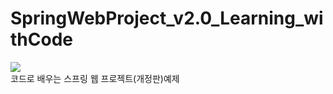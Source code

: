 # SpringWebProject_v2.0_Learning_withCode
<img src="https://user-images.githubusercontent.com/44331989/52514738-c2978e80-2c57-11e9-86a6-9b5ef4a0e8b6.png"><br>
코드로 배우는 스프링 웹 프로젝트(개정판)예제
